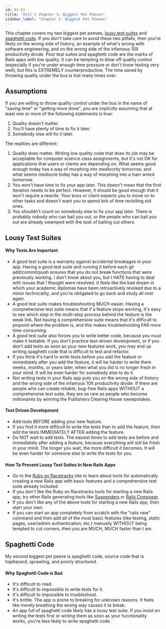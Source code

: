 ```yaml
---
id: 01-01
title: "Unit 1 Chapter 1: Biggest Pet Peeves"
sidebar_label: "Chapter 1: Biggest Pet Peeves"
---
```


This chapter covers my two biggest pet peeves, [lousy test suites](#lousy-test-suites) and [spaghetti code](#spaghetti-code).  If you don't take care to avoid these two pitfalls, then you're likely on the wrong side of history, an example of what's wrong with software engineering, and on the wrong side of the infamous 10X productivity divide.  Poor test suites and spaghetti code are the marks of Rails apps with low quality.  It can be tempting to blow off quality control (especially if you're under enough time pressure or don't know testing very well), but this is EXTREMELY counterproductive.  The time saved by throwing quality under the bus is lost many times over.

## Assumptions
If you are willing to throw quality control under the bus in the name of "saving time" or "getting more done", you are implicitly assuming that at least one or more of the following statements is true:
1. Quality doesn't matter.
2. You'll have plenty of time to fix it later.
3. Somebody else will fix it later.

The realities are different:
1.  Quality does matter.  Writing low quality code that does its job may be acceptable for computer science class assignments, but it's not OK for applications that users or clients are depending on.  What seems good enough today has a way of morphing into mediocrity tomorrow, and what seems mediocre today has a way of morphing into a train wreck tomorrow.
2.  You won't have time to fix your app later.  This doesn't mean that the first iteration needs to be perfect.  However, it should be good enough that it won't require a rewrite.  Your boss or client expects you to move on to other tasks and doesn't want you to spend lots of time revisiting old ones.
3.  You shouldn't count on somebody else to fix your app later.  There is probably nobody who can bail you out, or the people who can bail you out are already swamped with the task of bailing out others.

Lousy Test Suites
-----------------
#### Why Tests Are Important
* A good test suite is a warranty against accidental breakages in your app.  Having a good test suite and running it before each git add/commit/push ensures that you do not break functions that were previously working.  I don't know about you, but I HATE having to deal with issues that I thought were resolved.  It feels like the bad dream in which your academic diplomas have been retroactively revoked due to a minor technicality, and you're obligated to go back and study all over again.
* A good test suite makes troubleshooting MUCH easier.  Having a comprehensive test suite means that if a feature stops working, it's easy to see which step in the multi-step process behind the feature is the weak link.  Not having a comprehensive suite means that it's difficult to pinpoint where the problem is, and this makes troubleshooting FAR more time-consuming.
* A good test suite also forces you to write better code, because you must make it testable.  If you don't practice test-driven development, or if you don't add tests as soon as your new features work, you may end up writing spaghetti code that is difficult to test and refactor.
* If you think it's hard to write tests before you add the feature or immediately after you add the feature, it will be harder to write them weeks, months, or years later, when what you did is no longer fresh in your mind.  It will be even harder for somebody else to do it.
* Not writing tests in your Rails app puts you on the wrong side of history and the wrong side of the infamous 10X productivity divide.  If there are people who can create reliable, bug-free Rails apps WITHOUT a comprehensive test suite, they are as rare as people who become millionaires by winning the Publishers Clearing House sweepstakes.

#### Test Driven Development
* Add tests BEFORE adding your new feature.
* If you find it more difficult to write the tests than to add the feature, then add the tests IMMEDIATELY AFTER adding the feature.
* Do NOT wait to add tests.  The easiest times to add tests are before and immediately after adding a feature, because everything will still be fresh in your mind.  The longer you wait, the more difficult it becomes.  It will be even harder for someone else to write the tests for you.

#### How To Prevent Lousy Test Suites In New Rails Apps
* Go to the [Ruby on Racetracks](https://www.rubyonracetracks.com/) site to learn about tools for automatically creating a new Rails app with basic features and a comprehensive test suite already included.
* If you don't like the Ruby on Racetracks tools for starting a new Rails app, try other Rails generating tools like [Suspenders](https://github.com/thoughtbot/suspenders) or [Rails Composer](http://www.railscomposer.com/).
* If you don't like any of the above tools for starting a new Rails app, then start your own.
* If you can start an app completely from scratch with the "rails new" command and then add all of the most basic features  (like testing, static pages, user/admin authentication, etc.) manually WITHOUT being tempted to cut corners, then you are MUCH, MUCH faster than I am.

Spaghetti Code
--------------
My second biggest pet peeve is spaghetti code, source code that is haphazard, sprawling, and poorly structured.

#### Why Spaghetti Code is Bad
* It's difficult to read.
* It's difficult to impossible to write tests for it.
* It's difficult to impossible to troubleshoot.
* It's brittle.  The app is prone to breaking for unknown reasons.  It feels like merely breathing the wrong way causes it to break.
* An app full of spaghetti code likely has a lousy test suite.  If you insist on writing the tests first or writing them as soon as your functionality works, you're less likely to write spaghetti code.

